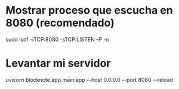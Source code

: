 # Mostrar proceso que escucha en 8080 (recomendado)
sudo lsof -iTCP:8080 -sTCP:LISTEN -P -n


# Levantar mi servidor 
uvicorn blocknote.app.main:app --host 0.0.0.0 --port 8080 --reload